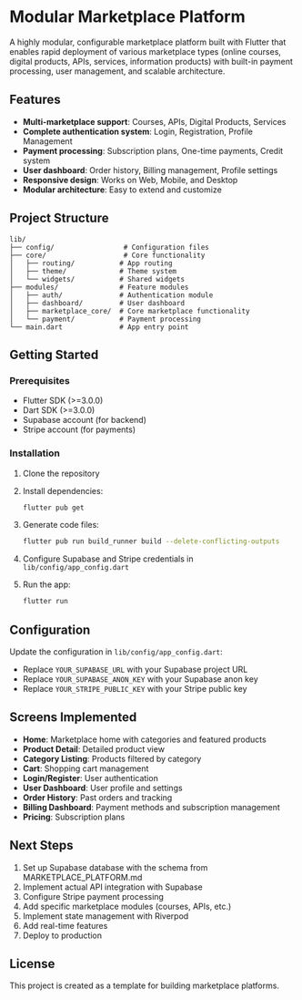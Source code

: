 # Modular Marketplace Platform

A highly modular, configurable marketplace platform built with Flutter that enables rapid deployment of various marketplace types (online courses, digital products, APIs, services, information products) with built-in payment processing, user management, and scalable architecture.

## Features

- **Multi-marketplace support**: Courses, APIs, Digital Products, Services
- **Complete authentication system**: Login, Registration, Profile Management
- **Payment processing**: Subscription plans, One-time payments, Credit system
- **User dashboard**: Order history, Billing management, Profile settings
- **Responsive design**: Works on Web, Mobile, and Desktop
- **Modular architecture**: Easy to extend and customize

## Project Structure

```
lib/
├── config/                 # Configuration files
├── core/                   # Core functionality
│   ├── routing/           # App routing
│   ├── theme/             # Theme system
│   └── widgets/           # Shared widgets
├── modules/               # Feature modules
│   ├── auth/              # Authentication module
│   ├── dashboard/         # User dashboard
│   ├── marketplace_core/  # Core marketplace functionality
│   └── payment/           # Payment processing
└── main.dart              # App entry point
```

## Getting Started

### Prerequisites

- Flutter SDK (>=3.0.0)
- Dart SDK (>=3.0.0)
- Supabase account (for backend)
- Stripe account (for payments)

### Installation

1. Clone the repository
2. Install dependencies:
   ```bash
   flutter pub get
   ```

3. Generate code files:
   ```bash
   flutter pub run build_runner build --delete-conflicting-outputs
   ```

4. Configure Supabase and Stripe credentials in `lib/config/app_config.dart`

5. Run the app:
   ```bash
   flutter run
   ```

## Configuration

Update the configuration in `lib/config/app_config.dart`:

- Replace `YOUR_SUPABASE_URL` with your Supabase project URL
- Replace `YOUR_SUPABASE_ANON_KEY` with your Supabase anon key
- Replace `YOUR_STRIPE_PUBLIC_KEY` with your Stripe public key

## Screens Implemented

- **Home**: Marketplace home with categories and featured products
- **Product Detail**: Detailed product view
- **Category Listing**: Products filtered by category
- **Cart**: Shopping cart management
- **Login/Register**: User authentication
- **User Dashboard**: User profile and settings
- **Order History**: Past orders and tracking
- **Billing Dashboard**: Payment methods and subscription management
- **Pricing**: Subscription plans

## Next Steps

1. Set up Supabase database with the schema from MARKETPLACE_PLATFORM.md
2. Implement actual API integration with Supabase
3. Configure Stripe payment processing
4. Add specific marketplace modules (courses, APIs, etc.)
5. Implement state management with Riverpod
6. Add real-time features
7. Deploy to production

## License

This project is created as a template for building marketplace platforms.